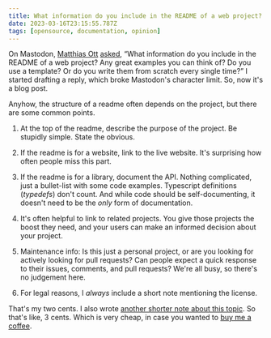 ```yaml
---
title: What information do you include in the README of a web project?
date: 2023-03-16T23:15:55.787Z
tags: [opensource, documentation, opinion]
---
```


On Mastodon, <a href="https://matthiasott.com/" class="h-card">Matthias Ott</a> <a href="https://mastodon.social/@matthiasott/110033938136836091" class="u-in-reply-to">asked</a>, <q cite="https://mastodon.social/@matthiasott/110033938136836091">What information do you include in the README of a web project? Any great examples you can think of? Do you use a template? Or do you write them from scratch every single time?</q> I started drafting a reply, which broke Mastodon's character limit. So, now it's a blog post.

Anyhow, the structure of a readme often depends on the project, but there are some common points.

1. <p>At the top of the readme, describe the purpose of the project. Be stupidly simple. State the obvious.</p>
2. <p>If the readme is for a website, link to the live website. It's surprising how often people miss this part.</p>
3. <p>If the readme is for a library, document the API. Nothing complicated, just a bullet-list with some code examples. Typescript definitions (<i>typedefs</i>) don't count. And while code should be self-documenting, it doesn't need to be the <em>only</em> form of documentation.</p>
4. <p>It's often helpful to link to related projects. You give those projects the boost they need, and your users can make an informed decision about your project.</p>
5. <p>Maintenance info: Is this just a personal project, or are you looking for actively looking for pull requests? Can people expect a quick response to their issues, comments, and pull requests? We're all busy, so there's no judgement here.</p>
6. <p>For legal reasons, I <em>always</em> include a short note mentioning the license.</p>

That's my two cents. I also wrote [another shorter note about this topic](http://binyam.in/p/2021-08-11/). So that's like, 3 cents. Which is very cheap, in case you wanted to [buy me a coffee](https://www.buymeacoffee.com/Binyamin).

